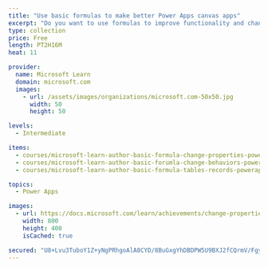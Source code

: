```yaml
---
title: "Use basic formulas to make better Power Apps canvas apps"
excerpt: "Do you want to use formulas to improve functionality and change a behavior in your Power Apps canvas app? This learning path can help you accomplish your goal."
type: collection
price: Free
length: PT2H16M
heat: 11

provider:
  name: Microsoft Learn
  domain: microsoft.com
  images:
    - url: /assets/images/organizations/microsoft.com-50x50.jpg
      width: 50
      height: 50

levels:
  - Intermediate

items:
  - courses/microsoft-learn-author-basic-formula-change-properties-powerapps
  - courses/microsoft-learn-author-basic-forumla-change-behaviors-powerapps
  - courses/microsoft-learn-author-basic-formula-tables-records-powerapps

topics:
  - Power Apps

images:
  - url: https://docs.microsoft.com/learn/achievements/change-properties-social.png
    width: 800
    height: 400
    isCached: true

secured: "U8+Lvu3TuboY1Z+yNgPRhgoAlA8CYD/8BuGxgYhDBDPW5U9BXJ2fCQrmV/Fgy4QmBdWzinlV3PdrsBDTe1OXaqULXcLXf+a+o/+/dffmWERKA2+Gv24/qikF0o3AtaV65Qx9hvQk5/lgrUO3sIF1mz/6hNJ5/bNuwvPKZDcEjsh1bczh2rR48WlHpQtwruds3F/r9cNLR6k7Zr/9sRiCptBETgvPMHyTIpZDVfPiTOqhsOdaPqU7JAV/Ab57KHfpR9qt4DxP+ZOn9V47uzlkgtRQOhdQW1BfuFdbD3/8d+wZIf5ZxLJXsIM079wgOK+uf9Zi8XFQVDiadGEqeerC+FNnEXjB1sTIcKIyEy+Hi08=;1P+JJsfFdeBTS6ay5gXW1w=="
---
```



